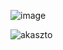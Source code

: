 ![image](https://user-images.githubusercontent.com/66031693/100330379-2d51bf80-2fcf-11eb-9b22-339bd818e7d3.png)

![akaszto](https://user-images.githubusercontent.com/66031693/100331994-1f9d3980-2fd1-11eb-8048-9c914a9d35cf.png)
